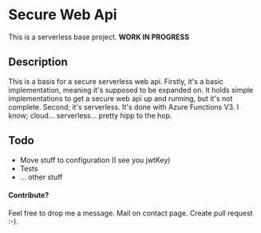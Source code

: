 # Secure Web Api

This is a serverless base project. **WORK IN PROGRESS**

## Description

This is a basis for a secure serverless web api. Firstly, it's a basic implementation, meaning it's supposed to be expanded on. It holds simple implementations to get a secure web api up and running, but it's not complete. Second; it's serverless. It's done with Azure Functions V3. I know; cloud... serverless... pretty hipp to the hop.

## Todo

- Move stuff to configuration (I see you jwtKey)
- Tests
- ... other stuff

#### Contribute?

Feel free to drop me a message. Mail on contact page. Create pull request :-).